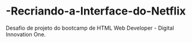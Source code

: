 # -Recriando-a-Interface-do-Netflix
Desafio de projeto do bootcamp de HTML Web Developer - Digital Innovation One.
